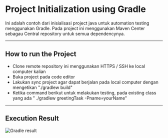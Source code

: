 
# Project Initialization using Gradle

Ini adalah contoh dari inisialisasi project java untuk automation testing menggunakan Gradle. Pada project ini menggunakan Maven Center sebagau Central repository untuk semua dependencynya.

---

## How to run the Project
- Clone remote repository ini menggunakan HTTPS / SSH ke local computer kalian
- Buka project pada code editor
- Lakukan sync project agar dapat berjalan pada local computer dengan mengetikan "./gradlew build"
- Ketika command berikut untuk melakukan testing, pada existing class yang ada " ./gradlew greetingTask -Pname=yourName"


---

## Execution Result

![Gradle result](https://github.com/Dimas0906/java-gradle/assets/72335404/81844fcc-e562-4873-90b4-9791aae1ad69)
